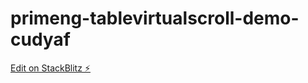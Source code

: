 # primeng-tablevirtualscroll-demo-cudyaf

[Edit on StackBlitz ⚡️](https://stackblitz.com/edit/primeng-tablevirtualscroll-demo-cudyaf)